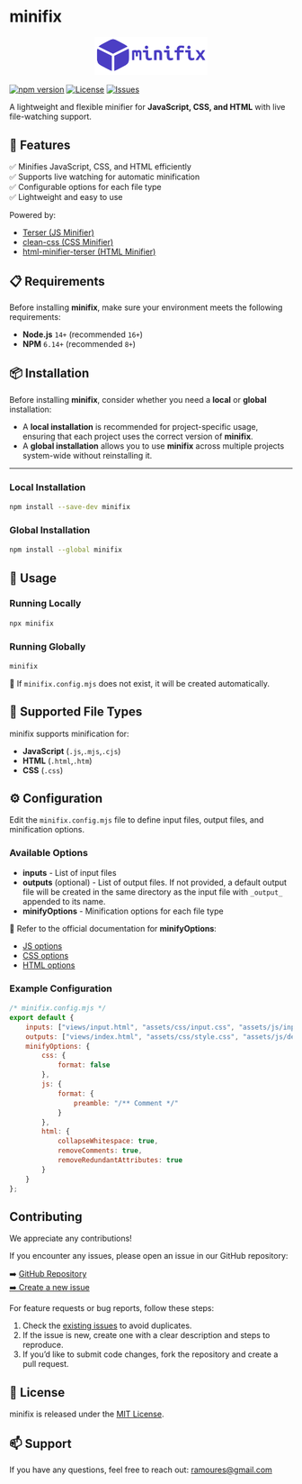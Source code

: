 # minifix

<p align="center">
    <img alt="minifix" src="./minifix.svg" width="200"/>
</p>

[![npm version](https://img.shields.io/npm/v/minifix)](https://www.npmjs.com/package/minifix)
[![License](https://img.shields.io/github/license/ramoures/minifix)](LICENSE)
[![Issues](https://img.shields.io/github/issues/ramoures/minifix)](https://github.com/ramoures/minifix/issues)

A lightweight and flexible minifier for **JavaScript, CSS, and HTML** with live file-watching support.

## 🚀 Features

✅ Minifies JavaScript, CSS, and HTML efficiently\
✅ Supports live watching for automatic minification\
✅ Configurable options for each file type\
✅ Lightweight and easy to use

Powered by:

- [Terser (JS Minifier)](https://terser.org)
- [clean-css (CSS Minifier)](https://github.com/clean-css/)
- [html-minifier-terser (HTML Minifier)](https://github.com/terser/html-minifier-terser)

## 📋 Requirements

Before installing **minifix**, make sure your environment meets the following requirements:

- **Node.js** `14+` (recommended `16+`)
- **NPM** `6.14+` (recommended `8+`)

## 📦 Installation

Before installing **minifix**, consider whether you need a **local** or **global** installation:  

- A **local installation** is recommended for project-specific usage, ensuring that each project uses the correct version of **minifix**.  
- A **global installation** allows you to use **minifix** across multiple projects system-wide without reinstalling it.

****

### Local Installation

```sh
npm install --save-dev minifix
```

### Global Installation

```sh
npm install --global minifix
```

## 🚀 Usage

### Running Locally

```sh
npx minifix
```

### Running Globally

```sh
minifix
```

📌 If `minifix.config.mjs` does not exist, it will be created automatically.

## 📂 Supported File Types

minifix supports minification for:

- **JavaScript** (`.js`,`.mjs`,`.cjs`)
- **HTML** (`.html`,`.htm`)
- **CSS** (`.css`)

## ⚙️ Configuration

Edit the `minifix.config.mjs` file to define input files, output files, and minification options.

### Available Options

- **inputs** - List of input files  
- **outputs** (optional) - List of output files. If not provided, a default output file will be created in the same directory as the input file with `_output_` appended to its name.  
- **minifyOptions** - Minification options for each file type

📌 Refer to the official documentation for **minifyOptions**:

- [JS options](https://terser.org/docs/options/)
- [CSS options](https://github.com/clean-css/clean-css#constructor-options)
- [HTML options](https://github.com/terser/html-minifier-terser#options-quick-reference)

### Example Configuration

```js
/* minifix.config.mjs */
export default {
    inputs: ["views/input.html", "assets/css/input.css", "assets/js/input.js"],
    outputs: ["views/index.html", "assets/css/style.css", "assets/js/default.js"],
    minifyOptions: {
        css: {
            format: false
        },
        js: {
            format: {
                preamble: "/** Comment */"
            }
        },
        html: {
            collapseWhitespace: true,
            removeComments: true,
            removeRedundantAttributes: true
        }
    }
};
```

## Contributing

We appreciate any contributions!

If you encounter any issues, please open an issue in our GitHub repository:

➡️ [GitHub Repository](https://github.com/ramoures/minifix)  
[➡️ Create a new issue](https://github.com/ramoures/minifix/issues)

For feature requests or bug reports, follow these steps:

1. Check the [existing issues](https://github.com/ramoures/minifix/issues) to avoid duplicates.
2. If the issue is new, create one with a clear description and steps to reproduce.
3. If you’d like to submit code changes, fork the repository and create a pull request.

## 📜 License

minifix is released under the [MIT License](LICENSE).

## 📫 Support

If you have any questions, feel free to reach out: [ramoures@gmail.com](mailto:ramoures@gmail.com)
